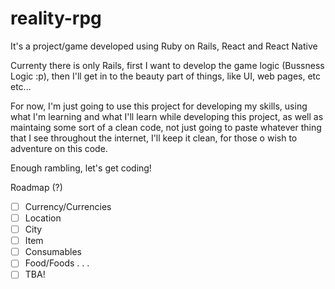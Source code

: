 # reality-rpg
It's a project/game developed using Ruby on Rails, React and React Native

Currenty there is only Rails, first I want to develop the game logic (Bussness Logic :p), then I'll get in to the beauty part of things, like UI, web pages, etc etc...

For now, I'm just going to use this project for developing my skills, using what I'm learning and what I'll learn while developing this project, as well as maintaing
some sort of a clean code, not just going to paste whatever thing that I see throughout the internet, I'll keep it clean, for those o wish to adventure on this code.

Enough rambling, let's get coding!

Roadmap (?)

- [ ] Currency/Currencies
- [ ] Location
- [ ] City
- [ ] Item
- [ ] Consumables
- [ ] Food/Foods
.
.
.
- [ ] TBA!
